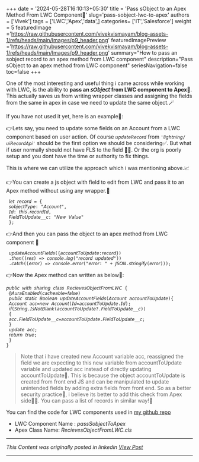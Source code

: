 +++
date = '2024-05-28T16:10:13+05:30'
title = 'Pass sObject to an Apex Method From LWC Component📲'
slug='pass-sobject-lwc-to-apex'
authors = ['Vivek']
tags = ['LWC','Apex','data',]
categories= ['IT','Salesforce']
weight = 5
featuredImage ='https://raw.githubusercontent.com/vivekvismayam/blog-assets-1/refs/heads/main/Images/p9_header.png'
featuredImagePreview ='https://raw.githubusercontent.com/vivekvismayam/blog-assets-1/refs/heads/main/Images/p9_header.png'
summary="How to pass an sobject record to an apex method from LWC component"
description="Pass sObject to an apex method from LWC component"
seriesNavigation=false
toc=false
+++
&nbsp;  


One of the most interesting and useful thing i came across while working with LWC, is the ability to **pass an 𝘴𝘖𝘣𝘫𝘦𝘤𝘵 from LWC component to Apex**🧙. This actually saves us from writing wrapper classes and assigning the fields from the same in apex in case we need to update the same object.🪄

If you have not used it yet, here is an example🔬:

👉Lets say, you need to update some fields on an Account from a LWC component based on user action. 
Of course ```𝘶𝘱𝘥𝘢𝘵𝘦𝘙𝘦𝘤𝘰𝘳𝘥``` from ```'𝘭𝘪𝘨𝘩𝘵𝘯𝘪𝘯𝘨/𝘶𝘪𝘙𝘦𝘤𝘰𝘳𝘥𝘈𝘱𝘪'``` should be the first option we should be considering✅. But what if user normally should not have FLS to the field 🤔💭. Or the org is poorly setup and you dont have the time or authority to fix things. 

This is where we can utilize the approach which i was mentioning above.📈

👉You can create a js object with field to edit from LWC and pass it to an Apex method without using any wrapper.🚀
```JS
 𝘭𝘦𝘵 𝘳𝘦𝘤𝘰𝘳𝘥 = {
 𝘴𝘰𝘣𝘫𝘦𝘤𝘵𝘛𝘺𝘱𝘦: "𝘈𝘤𝘤𝘰𝘶𝘯𝘵",
 𝘐𝘥: 𝘵𝘩𝘪𝘴.𝘳𝘦𝘤𝘰𝘳𝘥𝘐𝘥,
 𝘍𝘪𝘦𝘭𝘥𝘛𝘰𝘜𝘱𝘥𝘢𝘵𝘦__𝘤: "𝘕𝘦𝘸 𝘝𝘢𝘭𝘶𝘦"
 };
```
👉And then you can pass the object to an apex method from LWC component 🚀

```JS
 𝘶𝘱𝘥𝘢𝘵𝘦𝘈𝘤𝘤𝘰𝘶𝘯𝘵𝘍𝘪𝘦𝘭𝘥𝘴({𝘢𝘤𝘤𝘰𝘶𝘯𝘵𝘛𝘰𝘜𝘱𝘥𝘢𝘵𝘦:𝘳𝘦𝘤𝘰𝘳𝘥})
 .𝘵𝘩𝘦𝘯((𝘳𝘦𝘴) => 𝘤𝘰𝘯𝘴𝘰𝘭𝘦.𝘭𝘰𝘨("𝘳𝘦𝘤𝘰𝘳𝘥 𝘶𝘱𝘥𝘢𝘵𝘦𝘥"))
 .𝘤𝘢𝘵𝘤𝘩((𝘦𝘳𝘳𝘰𝘳) => 𝘤𝘰𝘯𝘴𝘰𝘭𝘦.𝘦𝘳𝘳𝘰𝘳("𝘦𝘳𝘳𝘰𝘳: " + 𝘑𝘚𝘖𝘕.𝘴𝘵𝘳𝘪𝘯𝘨𝘪𝘧𝘺(𝘦𝘳𝘳𝘰𝘳)));
```


👉Now the Apex method can written as below🚀:

```apex
𝘱𝘶𝘣𝘭𝘪𝘤 𝘸𝘪𝘵𝘩 𝘴𝘩𝘢𝘳𝘪𝘯𝘨 𝘤𝘭𝘢𝘴𝘴 𝘙𝘦𝘤𝘪𝘦𝘷𝘦𝘴𝘖𝘣𝘫𝘦𝘤𝘵𝘍𝘳𝘰𝘮𝘓𝘞𝘊 {
 @𝘈𝘶𝘳𝘢𝘌𝘯𝘢𝘣𝘭𝘦𝘥(𝘤𝘢𝘤𝘩𝘦𝘢𝘣𝘭𝘦=𝘧𝘢𝘭𝘴𝘦)
 𝘱𝘶𝘣𝘭𝘪𝘤 𝘴𝘵𝘢𝘵𝘪𝘤 𝘉𝘰𝘰𝘭𝘦𝘢𝘯 𝘶𝘱𝘥𝘢𝘵𝘦𝘈𝘤𝘤𝘰𝘶𝘯𝘵𝘍𝘪𝘦𝘭𝘥𝘴(𝘈𝘤𝘤𝘰𝘶𝘯𝘵 𝘢𝘤𝘤𝘰𝘶𝘯𝘵𝘛𝘰𝘜𝘱𝘥𝘢𝘵𝘦){
 𝘈𝘤𝘤𝘰𝘶𝘯𝘵 𝘢𝘤𝘤=𝘯𝘦𝘸 𝘈𝘤𝘤𝘰𝘶𝘯𝘵(𝘐𝘥=𝘢𝘤𝘤𝘰𝘶𝘯𝘵𝘛𝘰𝘜𝘱𝘥𝘢𝘵𝘦.𝘐𝘥);
 𝘪𝘧(𝘚𝘵𝘳𝘪𝘯𝘨.𝘐𝘴𝘕𝘰𝘵𝘉𝘭𝘢𝘯𝘬(𝘢𝘤𝘤𝘰𝘶𝘯𝘵𝘛𝘰𝘜𝘱𝘥𝘢𝘵𝘦?.𝘍𝘪𝘦𝘭𝘥𝘛𝘰𝘜𝘱𝘥𝘢𝘵𝘦__𝘤))
 {
 𝘢𝘤𝘤.𝘍𝘪𝘦𝘭𝘥𝘛𝘰𝘜𝘱𝘥𝘢𝘵𝘦__𝘤=𝘢𝘤𝘤𝘰𝘶𝘯𝘵𝘛𝘰𝘜𝘱𝘥𝘢𝘵𝘦.𝘍𝘪𝘦𝘭𝘥𝘛𝘰𝘜𝘱𝘥𝘢𝘵𝘦__𝘤;
 }
 𝘶𝘱𝘥𝘢𝘵𝘦 𝘢𝘤𝘤;
 𝘳𝘦𝘵𝘶𝘳𝘯 𝘵𝘳𝘶𝘦; 
 }
}

```

>Note that i have created new Account variable acc, reassigned the field we are expecting to this new variable from accountToUpdate variable and updated acc instead of directly updating accountToUpdate🚫. This is because the object accountToUpdate is created from front end JS and can be manipulated to update unintended fields by adding extra fields from front end. So as a better security practice👮, i believe its better to add this check from Apex side🕵️‍♀️.
You can pass a list of records in similar way!🔮




You can find the code for LWC components used in [my github repo](https://github.com/vivekvismayam/Demo)
- LWC Component Name : *passSobjectToApex*
- Apex Class Name: *RecievesObjectFromLWC.cls*

***

*This Content was originally posted in linkedin [View Post](https://www.linkedin.com/posts/vivekvismayam_one-of-the-most-interesting-and-useful-thing-activity-7267897877102772224-eqg9?utm_source=social_share_send&utm_medium=member_desktop_web&rcm=ACoAAA_bVqsB5ZA6FQt9Rk3q8WfamtkMsTNLxRo)*

***